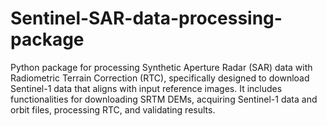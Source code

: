 # Sentinel-SAR-data-processing-package
Python package for processing Synthetic Aperture Radar (SAR) data with Radiometric Terrain Correction (RTC), specifically designed to download Sentinel-1 data that aligns with input reference images. It includes functionalities for downloading SRTM DEMs, acquiring Sentinel-1 data and orbit files, processing RTC, and validating results.
